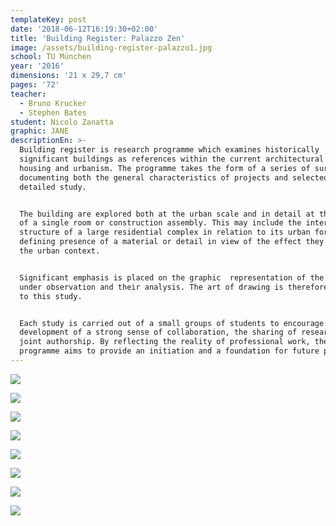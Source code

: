 ```yaml
---
templateKey: post
date: '2018-06-12T16:19:30+02:00'
title: 'Building Register: Palazzo Zen'
image: /assets/building-register-palazzo1.jpg
school: TU München
year: '2016'
dimensions: '21 x 29,7 cm'
pages: '72'
teacher:
  - Bruno Krucker
  - Stephen Bates
student: Nicolo Zanatta
graphic: JANE
descriptionEn: >-
  Building register is research programme which examines historically
  significant buildings as references within the current architectural debate on
  housing and urbanism. The programme takes the form of a series of surveys
  documenting both the general characteristics of projects and selected areas of
  detailed study. 


  The building are explored both at the urban scale and in detail at the level
  of a single room or construction assembly. This may include the internal
  structure of a large residential complex in relation to its urban form, or the
  defining presence of a material or detail in view of the effect they have on
  the urban context. 


  Significant emphasis is placed on the graphic  representation of the phenomena
  under observation and their analysis. The art of drawing is therefore central
  to this study. 


  Each study is carried out of a small groups of students to encourage the
  development of a strong sense of collaboration, the sharing of research and
  joint authorship. By reflecting the reality of professional work, the
  programme aims to provide an initiation and a foundation for future practice.
---
```


![](/assets/building-register-palazzo2.jpg)

![](/assets/building-register-palazzo3.jpg)

![](/assets/building-register-palazzo4.jpg)

![](/assets/building-register-palazzo5.jpg)

![](/assets/building-register-palazzo6.jpg)

![](/assets/building-register-palazzo7.jpg)

![](/assets/building-register-palazzo8.jpg)

![](/assets/building-register-palazzo9.jpg)
